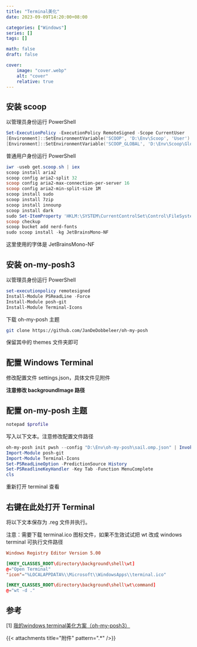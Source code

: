 ```yaml
---
title: "Terminal美化"
date: 2023-09-09T14:20:00+08:00

categories: ["Windows"]
series: []
tags: []

math: false
draft: false

cover:
    image: "cover.webp"
    alt: "cover"
    relative: true
---
```


## 安装 scoop

以管理员身份运行 PowerShell

```powershell
Set-ExecutionPolicy -ExecutionPolicy RemoteSigned -Scope CurrentUser
[Environment]::SetEnvironmentVariable('SCOOP', 'D:\Env\Scoop', 'User')
[Environment]::SetEnvironmentVariable('SCOOP_GLOBAL', 'D:\Env\Scoop\Global', 'User')
```

普通用户身份运行 PowerShell

```powershell
iwr -useb get.scoop.sh | iex
scoop install aria2
scoop config aria2-split 32
scoop config aria2-max-connection-per-server 16
scoop config aria2-min-split-size 1M
scoop install sudo  
scoop install 7zip
scoop install innounp
scoop install dark
sudo Set-ItemProperty 'HKLM:\SYSTEM\CurrentControlSet\Control\FileSystem' -Name 'LongPathsEnabled' -Value 1
scoop checkup
scoop bucket add nerd-fonts
sudo scoop install -kg JetBrainsMono-NF
```

这里使用的字体是 JetBrainsMono-NF

## 安装 on-my-posh3

以管理员身份运行 PowerShell

```powershell
set-executionpolicy remotesigned
Install-Module PSReadLine -Force
Install-Module posh-git
Install-Module Terminal-Icons
```

下载 oh-my-posh 主题

```sh
git clone https://github.com/JanDeDobbeleer/oh-my-posh
```

保留其中的 themes 文件夹即可

## 配置 Windows Terminal

修改配置文件 settings.json，具体文件见附件

**注意修改 backgroundImage 路径** 

## 配置 on-my-posh 主题

```powershell
notepad $profile
```

写入以下文本。注意修改配置文件路径 

```powershell
oh-my-posh init pwsh --config "D:\Env\oh-my-posh\sail.omp.json" | Invoke-Expression
Import-Module posh-git
Import-Module Terminal-Icons
Set-PSReadLineOption -PredictionSource History
Set-PSReadlineKeyHandler -Key Tab -Function MenuComplete
cls
```

重新打开 terminal 查看

## 右键在此处打开 Terminal

将以下文本保存为 .reg 文件并执行。

注意：需要下载 terminal.ico 图标文件，如果不生效试试把 wt 改成 windows terminal 可执行文件路径

```toml
Windows Registry Editor Version 5.00

[HKEY_CLASSES_ROOT\directory\background\shell\wt]
@="Open Terminal"
"icon"="%LOCALAPPDATA%\\Microsoft\\WindowsApps\\terminal.ico"

[HKEY_CLASSES_ROOT\directory\background\shell\wt\command]
@="wt -d ."
```

## 参考

[1] [我的windows terminal美化方案（oh-my-posh3）](https://kirigaya.cn/blog/article?seq=52) 

{{< attachments title="附件" pattern=".*" />}}

